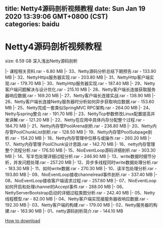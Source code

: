 
title: Netty4源码剖析视频教程
date: Sun Jan 19 2020 13:39:06 GMT+0800 (CST)    
categories: baidu
---

# Netty4源码剖析视频教程
size: 6.59 GB
 深入浅出Netty源码剖析
 
|- 课程相关资料.rar - 6.80 MB
|- 33、Netty源码分析总结下期预告.rar - 133.90 MB
|- 32、NettyHttps服务器实现.rar - 203.80 MB
|- 31、NettyHttp客户端实现.rar - 179.70 MB
|- 30、NettyHttp服务器实现.rar - 187.40 MB
|- 29、Netty客户端问题解决与设计优化.rar - 215.10 MB
|- 28、Netty客户端长连接获取服务器响应数据.rar - 169.20 MB
|- 27、Netty客户端长连接实战.rar - 138.90 MB
|- 26、Netty客户端长连接Netty服务器时分析如何异步获取响应数据.rar - 153.60 MB
|- 25、Netty完成一套类似SpringMVC RPC架构.rar - 264.00 MB
|- 24、Netty与spring整合.rar - 191.70 MB
|- 23、NettyTcp参数修改Linux配置提高并发讲解.rar - 121.20 MB
|- 22、Netty在应用中具体内存分配整个过程.rar - 184.70 MB
|- 21、Netty内存管PoolArena剖析.rar - 236.80 MB
|- 20、Netty内存管PoolChunkList剖析.rar - 128.50 MB
|- 19、Netty内存管PoolSubpage剖析.rar - 154.20 MB
|- 18、Netty内存管理中位移与或操作.rar - 260.20 MB
|- 17、Netty内存管理 PoolChunk设计思路.rar - 142.70 MB
|- 16、netty内存管理整个流程分析.rar - 176.50 MB
|- 15、NioEventLoop源码详细剖析.rar - 303.30 MB
|- 14、写半包处理详细过程分析.rar - 246.90 MB
|- 13、write数据时细节分析，并发问题处理.rar - 257.20 MB
|- 12、异步多线程同时write数据处理分析.rar - 183.30 MB
|- 11、如何write数据.rar - 270.30 MB
|- 10、读半包处理分析.rar - 193.80 MB
|- 09、NioEventLoop接收channelread事件剖析.rar - 337.40 MB
|- 08、NioEventLoop接收客户端请求过程.rar - 257.80 MB
|- 07、NioEventLoop如何开启和处理channel的Accept事件.rar - 288.00 MB
|- 06、NettyServerBootstrap启动的详细过程类图分析.rar - 242.40 MB
|- 05、Netty线程模型.rar - 82.00 MB
|- 04、Netty客户端实现接服务器收响应数据.rar - 192.30 MB
|- 03、Netty客户端的构建.rar - 179.00 MB
|- 02、Netty服务器的构建.rar - 163.90 MB
|- 01、netty源码剖析简介.rar - 144.10 MB

[How to download](https://bpcam.bemobtrk.com/go/2ceec3aa-1ca2-46d6-b9ff-aaa5c184517c?jno=643)
